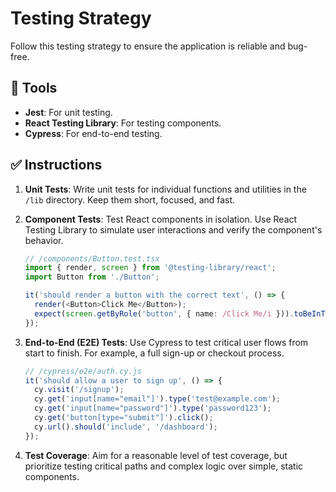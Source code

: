 
# Testing Strategy

Follow this testing strategy to ensure the application is reliable and bug-free.

## 🧪 **Tools**

-   **Jest**: For unit testing.
-   **React Testing Library**: For testing components.
-   **Cypress**: For end-to-end testing.

## ✅ **Instructions**

1.  **Unit Tests**: Write unit tests for individual functions and utilities in the `/lib` directory. Keep them short, focused, and fast.

2.  **Component Tests**: Test React components in isolation. Use React Testing Library to simulate user interactions and verify the component's behavior.

    ```typescript
    // /components/Button.test.tsx
    import { render, screen } from '@testing-library/react';
    import Button from './Button';

    it('should render a button with the correct text', () => {
      render(<Button>Click Me</Button>);
      expect(screen.getByRole('button', { name: /Click Me/i })).toBeInTheDocument();
    });
    ```

3.  **End-to-End (E2E) Tests**: Use Cypress to test critical user flows from start to finish. For example, a full sign-up or checkout process.

    ```javascript
    // /cypress/e2e/auth.cy.js
    it('should allow a user to sign up', () => {
      cy.visit('/signup');
      cy.get('input[name="email"]').type('test@example.com');
      cy.get('input[name="password"]').type('password123');
      cy.get('button[type="submit"]').click();
      cy.url().should('include', '/dashboard');
    });
    ```

4.  **Test Coverage**: Aim for a reasonable level of test coverage, but prioritize testing critical paths and complex logic over simple, static components.
